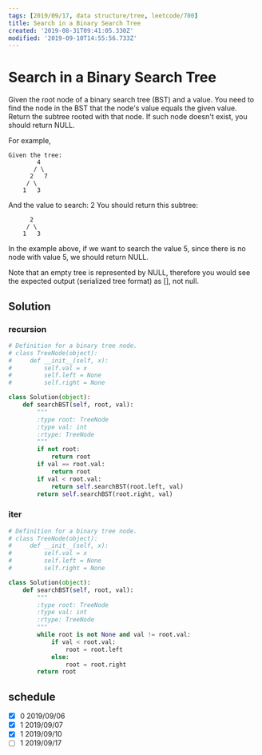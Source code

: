 ```yaml
---
tags: [2019/09/17, data structure/tree, leetcode/700]
title: Search in a Binary Search Tree
created: '2019-08-31T09:41:05.330Z'
modified: '2019-09-10T14:55:56.733Z'
---
```


# Search in a Binary Search Tree

Given the root node of a binary search tree (BST) and a value. You need to find the node in the BST that the node's value equals the given value. Return the subtree rooted with that node. If such node doesn't exist, you should return NULL.

For example,

```
Given the tree:
        4
       / \
      2   7
     / \
    1   3
```

And the value to search: 2
You should return this subtree:

```
      2
     / \
    1   3
```
In the example above, if we want to search the value 5, since there is no node with value 5, we should return NULL.

Note that an empty tree is represented by NULL, therefore you would see the expected output (serialized tree format) as [], not null.

## Solution

### recursion

```python
# Definition for a binary tree node.
# class TreeNode(object):
#     def __init__(self, x):
#         self.val = x
#         self.left = None
#         self.right = None

class Solution(object):
    def searchBST(self, root, val):
        """
        :type root: TreeNode
        :type val: int
        :rtype: TreeNode
        """
        if not root:
            return root
        if val == root.val:
            return root
        if val < root.val:
            return self.searchBST(root.left, val)
        return self.searchBST(root.right, val)
```

### iter

```python
# Definition for a binary tree node.
# class TreeNode(object):
#     def __init__(self, x):
#         self.val = x
#         self.left = None
#         self.right = None

class Solution(object):
    def searchBST(self, root, val):
        """
        :type root: TreeNode
        :type val: int
        :rtype: TreeNode
        """
        while root is not None and val != root.val:
            if val < root.val:
                root = root.left
            else:
                root = root.right
        return root
```

## schedule

* [x] 0 2019/09/06
* [x] 1 2019/09/07
* [x] 1 2019/09/10
* [ ] 1 2019/09/17
